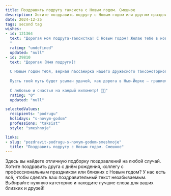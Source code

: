 ```yaml
---
title: Поздравить подругу таксиста с Новым годом. Смешное
description: Хотите поздравить подругу с Новым годом или другим праздником? Наш ИИ создаст незабываемое поздравление, а вы обязательно выделитесь среди других.  
date: 2024-12-25
tags: second tag
wishes:
- id: 121364
  text: "Дорогая моя подруга-таксистка! С Новым годом! Желаю тебе в новом году таких клиентов, чтобы чаевые были как километры пробега – огромные и бесконечные! Пусть все \"зайцы\" будут только в твоих новогодних мечтах, а реальность будет полна позитива, хороших заработков и безотказного авто!  Пусть бензин будет всегда дешёвым, а дороги – ровными!  С Новым годом!
  "
  rating: "undefined"
  updated: "null"
- id: 29810
  text: "Дорогая [Имя подруги]!
  
  С Новым годом тебя, верная пассажирка нашего дружеского таксомоторного рейса! Пусть в новом году твоя жизнь будет как идеальная поездка — без пробок и неожиданных поворотов! Желаю, чтобы все твои маршруты были прокладывались только в позитив, а пассажиры подбирались самыми щедрыми на чаевые!
  
  Пусть твой путь будет усыпан удачей, как дорога в Нью-Йорке — гравием, а все твои мечты выполнялись на десерт, как самый сладкий заказ! Оставайся такой же веселой и энергичной, чтобы даже самый скучный маршрут превращался в зажигательную дискотеку!
  
  С любовью и счастья на каждый километр! 🚖✨"
  rating: "0"
  updated: "null"

selectedValues:
  recipients: "podrugu"
  holidays: "s-novym-godom"
  professions: "taksist"
  style: "smeshnoje"

links:
- slug: "pozdravit-podrugu-s-novym-godom-smeshnoje"
  title: "Поздравить подругу с Новым годом. Смешное"
---
```


Здесь вы найдете отличную подборку поздравлений на любой случай. 
Хотите поздравить друга с днём рождения, коллегу с профессиональным праздником или близких с Новым годом? У нас есть всё, чтобы сделать ваш поздравительный текст незабываемым. Выбирайте нужную категорию и находите лучшие слова для ваших близких и друзей!
